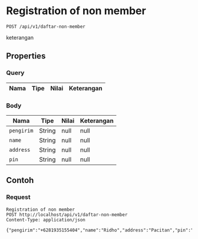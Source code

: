 # Registration of non member
```http
POST /api/v1/daftar-non-member
```
keterangan
## Properties
### Query
Nama | Tipe | Nilai | Keterangan
--- | --- | --- | ---
### Body
Nama | Tipe | Nilai | Keterangan
--- | --- | --- | ---
<code>pengirim</code> | String | null | null
<code>name</code> | String | null | null
<code>address</code> | String | null | null
<code>pin</code> | String | null | null
## Contoh
### Request
```http
Registration of non member
POST http://localhost/api/v1/daftar-non-member
Content-Type: application/json

{"pengirim":"+6281935155404","name":"Ridho","address":"Pacitan","pin":"1234"}
```
